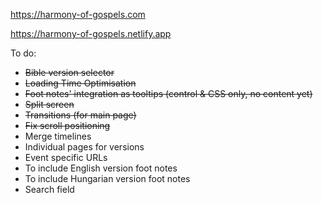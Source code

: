 https://harmony-of-gospels.com

https://harmony-of-gospels.netlify.app

To do:
<ul>
  <li><s>Bible version selector</s></li>
  <li><s>Loading Time Optimisation</s></li>
  <li><s>Foot notes' integration as tooltips (control & CSS only, no content yet)</s></li>
  <li><s>Split screen</s></li>
  <li><s>Transitions (for main page)</s></li>
  <li><s>Fix scroll positioning</s></li>
  <li>Merge timelines</li>
  <li>Individual pages for versions</li>
  <li>Event specific URLs</li>
  <li>To include English version foot notes</li>
  <li>To include Hungarian version foot notes</li>
  <li>Search field</li>
</ul>
